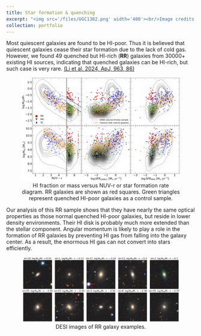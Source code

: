 ```yaml
---
title: Star formation & quenching
excerpt: "<img src='/files/UGC1382.png' width='400'><br/>Image credits: NASA/JPL/Caltech/SDSS/NRAO. Optical image of UGC1382."
collection: portfolio
---
```


Most quiescent galaxies are found to be HI-poor. Thus it is believed that quiescent galaxies cease their star formation due to the lack of cold gas. However, we found 49 quenched but HI-rich (**RR**) galaxies from 30000+ existing HI sources, indicating that quenched galaxies can be HI-rich, but such case is very rare. <u>([Li et al. 2024, ApJ, 963, 86](https://ui.adsabs.harvard.edu/abs/2024ApJ...963...86L/abstract))</u>

<figure style="display: flex; flex-direction: column; justify-content: center; align-items: center;">
    <div style="text-align: center;">  
        <img src="/files/RR_sample.png", width="900", alt="HI-halo mass relation">
        <figcaption>HI fraction or mass versus NUV-r or star formation rate diagram.
RR galaxies are shown as red squares. Green triangles represent quenched HI-poor galaxies as a control sample.
        </figcaption>
</figure>

</figure >

Our analysis of this RR sample shows that they have nearly the same optical properties as those normal quenched HI-poor galaxies, but reside in lower density environments. Their HI disk is probably much more extended than the stellar component. Angular momentum is likely to play a role in the formation of RR galaxies by preventing HI gas from falling into the galaxy center. As a result, the enormous HI gas can not convert into stars efficiently.

<figure style="display: flex; flex-direction: column; justify-content: center; align-items: center;">
    <div style="text-align: center;">  
        <img src="/files/RR.png", width="1200", alt="RR image">
        <figcaption>DESI images of RR galaxy examples.</figcaption>
    </div>
</figure>
